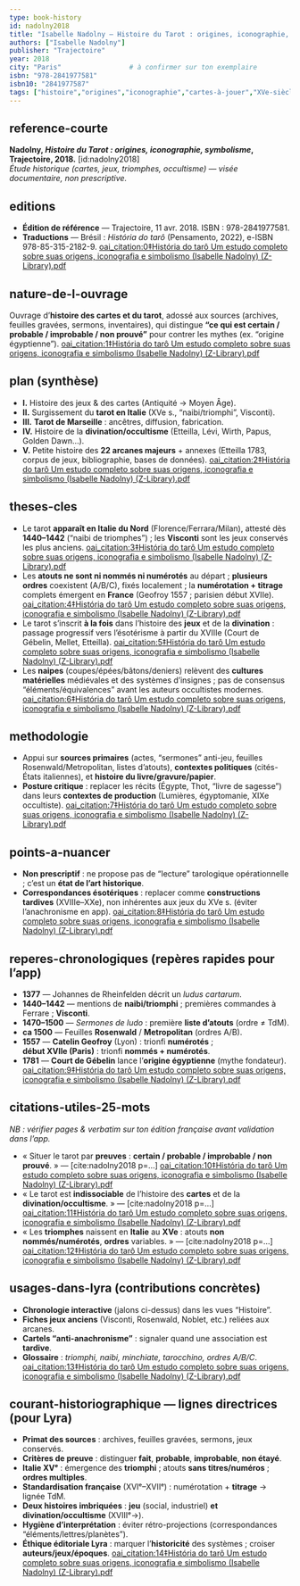 ```yaml
---
type: book-history
id: nadolny2018
title: "Isabelle Nadolny — Histoire du Tarot : origines, iconographie, symbolisme (2018)"
authors: ["Isabelle Nadolny"]
publisher: "Trajectoire"
year: 2018
city: "Paris"                 # à confirmer sur ton exemplaire
isbn: "978-2841977581"
isbn10: "2841977587"
tags: ["histoire","origines","iconographie","cartes-à-jouer","XVe-siècle","cartomancie","tarot-de-marseille"]
---
```


## reference-courte
**Nadolny, *Histoire du Tarot : origines, iconographie, symbolisme*, Trajectoire, 2018.** [id:nadolny2018]  
*Étude historique (cartes, jeux, triomphes, occultisme) — visée documentaire, non prescriptive.*

## editions
- **Édition de référence** — Trajectoire, 11 avr. 2018. ISBN : 978-2841977581.  
- **Traductions** — Brésil : *História do tarô* (Pensamento, 2022), e-ISBN 978-85-315-2182-9.  [oai_citation:0‡História do tarô Um estudo completo sobre suas origens, iconografia e simbolismo (Isabelle Nadolny) (Z-Library).pdf](file-service://file-BJijMrTnS2wcZT9gHTfTC6)

## nature-de-l-ouvrage
Ouvrage d’**histoire des cartes et du tarot**, adossé aux sources (archives, feuilles gravées, sermons, inventaires), qui distingue **“ce qui est certain / probable / improbable / non prouvé”** pour contrer les mythes (ex. “origine égyptienne”).  [oai_citation:1‡História do tarô Um estudo completo sobre suas origens, iconografia e simbolismo (Isabelle Nadolny) (Z-Library).pdf](file-service://file-BJijMrTnS2wcZT9gHTfTC6)

## plan (synthèse)
- **I.** Histoire des jeux & des cartes (Antiquité → Moyen Âge).  
- **II.** Surgissement du **tarot en Italie** (XVe s., “naibi/triomphi”, Visconti).  
- **III.** **Tarot de Marseille** : ancêtres, diffusion, fabrication.  
- **IV.** Histoire de la **divination/occultisme** (Etteilla, Lévi, Wirth, Papus, Golden Dawn…).  
- **V.** Petite histoire des **22 arcanes majeurs** + annexes (Etteilla 1783, corpus de jeux, bibliographie, bases de données).  [oai_citation:2‡História do tarô Um estudo completo sobre suas origens, iconografia e simbolismo (Isabelle Nadolny) (Z-Library).pdf](file-service://file-BJijMrTnS2wcZT9gHTfTC6)

## theses-cles
- Le tarot **apparaît en Italie du Nord** (Florence/Ferrara/Milan), attesté dès **1440–1442** (“naibi de triomphes”) ; les **Visconti** sont les jeux conservés les plus anciens.  [oai_citation:3‡História do tarô Um estudo completo sobre suas origens, iconografia e simbolismo (Isabelle Nadolny) (Z-Library).pdf](file-service://file-BJijMrTnS2wcZT9gHTfTC6)  
- Les **atouts ne sont ni nommés ni numérotés** au départ ; **plusieurs ordres** coexistent (A/B/C), fixés localement ; la **numérotation + titrage** complets émergent en **France** (Geofroy 1557 ; parisien début XVIIe).  [oai_citation:4‡História do tarô Um estudo completo sobre suas origens, iconografia e simbolismo (Isabelle Nadolny) (Z-Library).pdf](file-service://file-BJijMrTnS2wcZT9gHTfTC6)  
- Le tarot s’inscrit **à la fois** dans l’histoire des **jeux** et de la **divination** : passage progressif vers l’ésotérisme à partir du XVIIIe (Court de Gébelin, Mellet, Etteilla).  [oai_citation:5‡História do tarô Um estudo completo sobre suas origens, iconografia e simbolismo (Isabelle Nadolny) (Z-Library).pdf](file-service://file-BJijMrTnS2wcZT9gHTfTC6)  
- Les **naipes** (coupes/épées/bâtons/deniers) relèvent des **cultures matérielles** médiévales et des systèmes d’insignes ; pas de consensus “éléments/équivalences” avant les auteurs occultistes modernes.  [oai_citation:6‡História do tarô Um estudo completo sobre suas origens, iconografia e simbolismo (Isabelle Nadolny) (Z-Library).pdf](file-service://file-BJijMrTnS2wcZT9gHTfTC6)

## methodologie
- Appui sur **sources primaires** (actes, “sermones” anti-jeu, feuilles Rosenwald/Metropolitan, listes d’atouts), **contextes politiques** (cités-États italiennes), et **histoire du livre/gravure/papier**.  
- **Posture critique** : replacer les récits (Égypte, Thot, “livre de sagesse”) dans leurs **contextes de production** (Lumières, égyptomanie, XIXe occultiste).  [oai_citation:7‡História do tarô Um estudo completo sobre suas origens, iconografia e simbolismo (Isabelle Nadolny) (Z-Library).pdf](file-service://file-BJijMrTnS2wcZT9gHTfTC6)

## points-a-nuancer
- **Non prescriptif** : ne propose pas de “lecture” tarologique opérationnelle ; c’est un **état de l’art historique**.  
- **Correspondances ésotériques** : replacer comme **constructions tardives** (XVIIIe–XXe), non inhérentes aux jeux du XVe s. (éviter l’anachronisme en app).  [oai_citation:8‡História do tarô Um estudo completo sobre suas origens, iconografia e simbolismo (Isabelle Nadolny) (Z-Library).pdf](file-service://file-BJijMrTnS2wcZT9gHTfTC6)

## reperes-chronologiques (repères rapides pour l’app)
- **1377** — Johannes de Rheinfelden décrit un *ludus cartarum*.  
- **1440–1442** — mentions de **naibi/triomphi** ; premières commandes à Ferrare ; **Visconti**.  
- **1470–1500** — *Sermones de ludo* : première **liste d’atouts** (ordre ≠ TdM).  
- **ca 1500** — Feuilles **Rosenwald** / **Metropolitan** (ordres A/B).  
- **1557** — **Catelin Geofroy** (Lyon) : trionfi **numérotés** ;  
  **début XVIIe (Paris)** : trionfi **nommés + numérotés**.  
- **1781** — **Court de Gébelin** lance l’**origine égyptienne** (mythe fondateur).  [oai_citation:9‡História do tarô Um estudo completo sobre suas origens, iconografia e simbolismo (Isabelle Nadolny) (Z-Library).pdf](file-service://file-BJijMrTnS2wcZT9gHTfTC6)

## citations-utiles-25-mots
*NB : vérifier pages & verbatim sur ton édition française avant validation dans l’app.*  
- « Situer le tarot par **preuves** : **certain / probable / improbable / non prouvé**. » — [cite:nadolny2018 p=…]  [oai_citation:10‡História do tarô Um estudo completo sobre suas origens, iconografia e simbolismo (Isabelle Nadolny) (Z-Library).pdf](file-service://file-BJijMrTnS2wcZT9gHTfTC6)  
- « Le tarot est **indissociable** de l’histoire des **cartes** et de la **divination/occultisme**. » — [cite:nadolny2018 p=…]  [oai_citation:11‡História do tarô Um estudo completo sobre suas origens, iconografia e simbolismo (Isabelle Nadolny) (Z-Library).pdf](file-service://file-BJijMrTnS2wcZT9gHTfTC6)  
- « Les **triomphes** naissent en **Italie** au **XVe** : atouts **non nommés/numérotés**, **ordres** variables. » — [cite:nadolny2018 p=…]  [oai_citation:12‡História do tarô Um estudo completo sobre suas origens, iconografia e simbolismo (Isabelle Nadolny) (Z-Library).pdf](file-service://file-BJijMrTnS2wcZT9gHTfTC6)

## usages-dans-lyra (contributions concrètes)
- **Chronologie interactive** (jalons ci-dessus) dans les vues “Histoire”.  
- **Fiches jeux anciens** (Visconti, Rosenwald, Noblet, etc.) reliées aux arcanes.  
- **Cartels “anti-anachronisme”** : signaler quand une association est **tardive**.  
- **Glossaire** : *triomphi, naibi, minchiate, tarocchino, ordres A/B/C*.  [oai_citation:13‡História do tarô Um estudo completo sobre suas origens, iconografia e simbolismo (Isabelle Nadolny) (Z-Library).pdf](file-service://file-BJijMrTnS2wcZT9gHTfTC6)

## courant-historiographique — lignes directrices (pour Lyra)
- **Primat des sources** : archives, feuilles gravées, sermons, jeux conservés.  
- **Critères de preuve** : distinguer **fait**, **probable**, **improbable**, **non étayé**.  
- **Italie XVᵉ** : émergence des **triomphi** ; atouts **sans titres/numéros** ; **ordres multiples**.  
- **Standardisation française** (XVIᵉ–XVIIᵉ) : numérotation + **titrage** → lignée TdM.  
- **Deux histoires imbriquées** : **jeu** (social, industriel) **et divination/occultisme** (XVIIIᵉ→).  
- **Hygiène d’interprétation** : éviter rétro-projections (correspondances “éléments/lettres/planètes”).  
- **Éthique éditoriale Lyra** : marquer l’**historicité** des systèmes ; croiser **auteurs/jeux/époques**.  [oai_citation:14‡História do tarô Um estudo completo sobre suas origens, iconografia e simbolismo (Isabelle Nadolny) (Z-Library).pdf](file-service://file-BJijMrTnS2wcZT9gHTfTC6)
